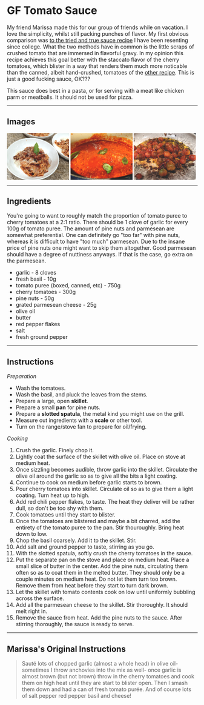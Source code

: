 # GF Tomato Sauce

My friend Marissa made this for our group of friends while on vacation. I love the simplicity, whilst still packing punches of flavor. My first obvious comparison was [to the tried and true sauce recipe](https://archive.ph/pmsDK) I have been resenting since college. What the two methods have in common is the little scraps of crushed tomato that are immersed in flavorful gravy. In my opinion this recipe achieves this goal better with the staccato flavor of the cherry tomatoes, which blister in a way that renders them much more noticable than the canned, albeit hand-crushed, tomatoes of the [other recipe](https://archive.ph/pmsDK). This is just a good fucking sauce, OK???

This sauce does best in a pasta, or for serving with a meat like chicken parm or meatballs. It should not be used for pizza.

----

## Images

<img align="center" src="images/GF%20Tomato%20Sauce%201.png" style="width:32.5%"/>
<img align="center" src="images/GF%20Tomato%20Sauce%202.png" style="width:32.5%"/>
<img align="center" src="images/GF%20Tomato%20Sauce%203.png" style="width:32.5%"/>

----

## Ingredients

You're going to want to roughly match the proportion of tomato puree to cherry tomatoes at a 2:1 ratio. There should be 1 clove of garlic for every 100g of tomato puree. The amount of pine nuts and parmesean are somewhat preferential. One can definitely go "too far" with pine nuts, whereas it is difficult to have "too much" parmesean. Due to the insane price of pine nuts one might want to skip them altogether. Good parmesean should have a degree of nuttiness anyways. If that is the case, go extra on the parmesean.

- garlic - 8 cloves
- fresh basil - 10g
- tomato puree (boxed, canned, etc) - 750g
- cherry tomatoes - 300g
- pine nuts - 50g
- grated parmesean cheese - 25g
- olive oil
- butter
- red pepper flakes
- salt
- fresh ground pepper

----

## Instructions

*Preparation*
- Wash the tomatoes.
- Wash the basil, and pluck the leaves from the stems.
- Prepare a large, open **skillet**.
- Prepare a small **pan** for pine nuts.
- Prepare a **slotted spatula**, the metal kind you might use on the grill.
- Measure out ingredients with a **scale** or other tool.
- Turn on the range/stove fan to prepare for oil/frying.

*Cooking*
1. Crush the garlic. Finely chop it.
2. Lightly coat the surface of the skillet with olive oil. Place on stove at medium heat.
3. Once sizzling becomes audible, throw garlic into the skillet. Circulate the olive oil around the garlic so as to give all the bits a light coating.
4. Continue to cook on medium before garlic starts to brown.
5. Pour cherry tomatoes into skillet. Circulate oil so as to give them a light coating. Turn heat up to high.
6. Add red chili pepper flakes, to taste. The heat they deliver will be rather dull, so don't be too shy with them.
7. Cook tomatoes until they start to blister.
8. Once the tomatoes are blistered and maybe a bit charred, add the entirety of the tomato puree to the pan. Stir thouroughly. Bring heat down to low.
9. Chop the basil coarsely. Add it to the skillet. Stir.
10. Add salt and ground pepper to taste, stirring as you go.
11. With the slotted spatula, softly crush the cherry tomatoes in the sauce.
12. Put the separate pan on the stove and place on medium heat. Place a small slice of butter in the center. Add the pine nuts, circulating them often so as to coat them in the melted butter. They should only be a couple minutes on medium heat. Do not let them turn too brown. Remove them from heat before they start to turn dark brown.
13. Let the skillet with tomato contents cook on low until uniformly bubbling across the surface.
14. Add all the parmesean cheese to the skillet. Stir thoroughly. It should melt right in.
15. Remove the sauce from heat. Add the pine nuts to the sauce. After stirring thoroughly, the sauce is ready to serve.

----

## Marissa's Original Instructions

> Sauté lots of chopped garlic (almost a whole head) in olive oil- sometimes I throw anchovies into the mix as well- once garlic is almost brown (but not brown) throw in the cherry tomatoes and cook them on high heat until they are start to blister open. Then I smash them down and had a can of fresh tomato purée. And of course lots of salt pepper red pepper basil and cheese!